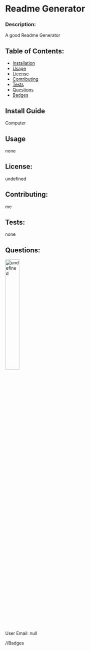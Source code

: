 
# Readme Generator

### Description:
A good Readme Generator

## Table of Contents:

* [Installation](#install-guide)
* [Usage](#usage)
* [License](#license)
* [Contributing](#contributing)
* [Tests](#tests)
* [Questions](#questions)
* [Badges](#badges)

## Install Guide
Computer

## Usage
none

## License:
undefined

## Contributing:
me

## Tests:
none

## Questions:
<img src="https://avatars3.githubusercontent.com/u/11791361?v=4" alt="undefined" width="30%">

User Email:
null

//Badges